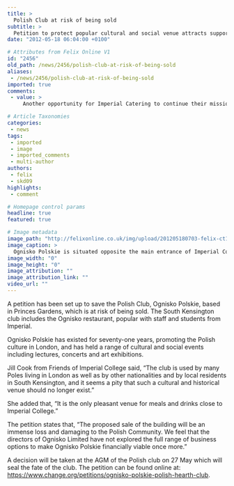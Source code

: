 ```yaml
---
title: >
  Polish Club at risk of being sold
subtitle: >
  Petition to protect popular cultural and social venue attracts support
date: "2012-05-18 06:04:00 +0100"

# Attributes from Felix Online V1
id: "2456"
old_path: /news/2456/polish-club-at-risk-of-being-sold
aliases:
 - /news/2456/polish-club-at-risk-of-being-sold
imported: true
comments:
 - value: >
     Another opportunity for Imperial Catering to continue their mission for world domination?,When I came to Prince Eugeniusz Lubomirski was a Chairman of the Club. One could never imagine such idea of a sale of a home for Polish people then even if they needed Help and struggled as well. These people fought for years to keep Polish Heart Club alive and our Chairman finds it impossible to make this place profitable despite 2 biggest museums within 500 metres and proposes to sell .!!! What a misery!!

# Article Taxonomies
categories:
 - news
tags:
 - imported
 - image
 - imported_comments
 - multi-author
authors:
 - felix
 - skd09
highlights:
 - comment

# Homepage control params
headline: true
featured: true

# Image metadata
image_path: "http://felixonline.co.uk/img/upload/201205180703-felix-ct1fdd3p5oes0mod.jpg"
image_caption: >
  Ognisko Polskie is situated opposite the main entrance of Imperial College
image_width: "0"
image_height: "0"
image_attribution: ""
image_attribution_link: ""
video_url: ""
---
```


A petition has been set up to save the Polish Club, Ognisko Polskie, based in Princes Gardens, which is at risk of being sold. The South Kensington club includes the Ognisko restaurant, popular with staff and students from Imperial.

Ognisko Polskie has existed for seventy-one years, promoting the Polish culture in London, and has held a range of cultural and social events including lectures, concerts and art exhibitions.

Jill Cook from Friends of Imperial College said, “The club is used by many Poles living in London as well as by other nationalities and by local residents in South Kensington, and it seems a pity that such a cultural and historical venue should no longer exist.”

She added that, “It is the only pleasant venue for meals and drinks close to Imperial College.”

The petition states that, “The proposed sale of the building will be an immense loss and damaging to the Polish Community. We feel that the directors of Ognisko Limited have not explored the full range of business options to make Ognisko Polskie financially viable once more.”

A decision will be taken at the AGM of the Polish club on 27 May which will seal the fate of the club.
 The petition can be found online at: <https://www.change.org/petitions/ognisko-polskie-polish-hearth-club>.
